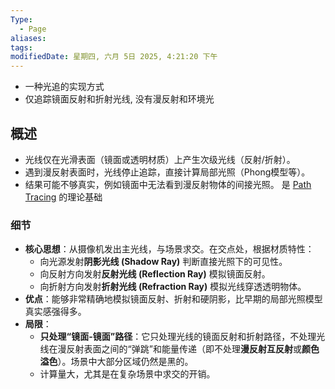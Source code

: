 ```yaml
---
Type:
  - Page
aliases: 
tags: 
modifiedDate: 星期四, 六月 5日 2025, 4:21:20 下午
---
```

- 一种光追的实现方式
- 仅追踪镜面反射和折射光线, 没有漫反射和环境光

## 概述

- 光线仅在光滑表面（镜面或透明材质）上产生次级光线（反射/折射）。
- 遇到漫反射表面时，光线停止追踪，直接计算局部光照（Phong模型等）。
- 结果可能不够真实，例如镜面中无法看到漫反射物体的间接光照。
是 [Path Tracing](Path%20Tracing.md) 的理论基础

### 细节

- **核心思想**：从摄像机发出主光线，与场景求交。在交点处，根据材质特性：
    - 向光源发射**阴影光线 (Shadow Ray)** 判断直接光照下的可见性。
    - 向反射方向发射**反射光线 (Reflection Ray)** 模拟镜面反射。
    - 向折射方向发射**折射光线 (Refraction Ray)** 模拟光线穿透透明物体。
- **优点**：能够非常精确地模拟镜面反射、折射和硬阴影，比早期的局部光照模型真实感强得多。
- **局限**：
    - **只处理“镜面-镜面”路径**：它只处理光线的镜面反射和折射路径，不处理光线在漫反射表面之间的“弹跳”和能量传递（即不处理**漫反射互反射**或**颜色溢色**）。场景中大部分区域仍然是黑的。
    - 计算量大，尤其是在复杂场景中求交的开销。
